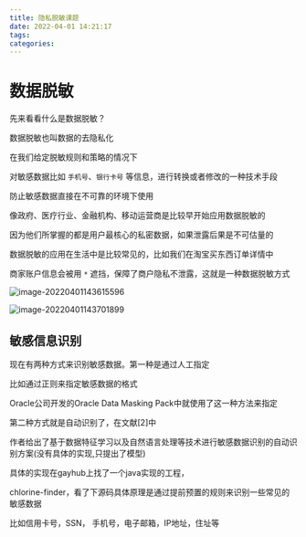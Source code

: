 ```yaml
---
title: 隐私脱敏课题
date: 2022-04-01 14:21:17
tags:
categories:
---
```




# 数据脱敏

先来看看什么是数据脱敏？

数据脱敏也叫数据的去隐私化

在我们给定脱敏规则和策略的情况下

对敏感数据比如 `手机号`、`银行卡号` 等信息，进行转换或者修改的一种技术手段

防止敏感数据直接在不可靠的环境下使用

像政府、医疗行业、金融机构、移动运营商是比较早开始应用数据脱敏的

因为他们所掌握的都是用户最核心的私密数据，如果泄露后果是不可估量的

数据脱敏的应用在生活中是比较常见的，比如我们在淘宝买东西订单详情中

商家账户信息会被用 `*` 遮挡，保障了商户隐私不泄露，这就是一种数据脱敏方式

![image-20220401143615596](https://picgo-freejim.oss-cn-beijing.aliyuncs.com/image-20220401143615596.png)



![image-20220401143701899](https://picgo-freejim.oss-cn-beijing.aliyuncs.com/image-20220401143701899.png)





## 敏感信息识别

现在有两种方式来识别敏感数据。第一种是通过人工指定

比如通过正则来指定敏感数据的格式

Oracle公司开发的Oracle Data Masking Pack中就使用了这一种方法来指定



第二种方式就是自动识别了，在文献[2]中

作者给出了基于数据特征学习以及自然语言处理等技术进行敏感数据识别的自动识别方案(没有具体的实现,只提出了模型)



具体的实现在gayhub上找了一个java实现的工程，

chlorine-finder，看了下源码具体原理是通过提前预置的规则来识别一些常见的敏感数据

比如信用卡号，SSN， 手机号，电子邮箱，IP地址，住址等
